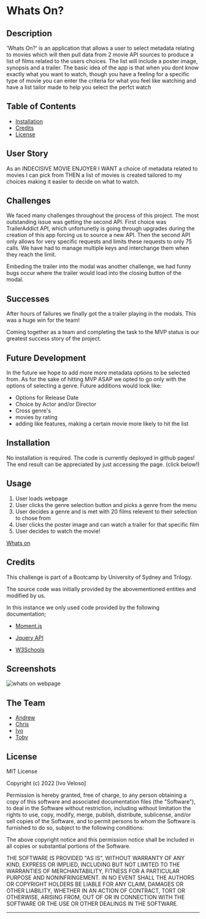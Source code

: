 # Whats On?

## Description

'Whats On?' is an application that allows a user to select metadata relating to movies which will then pull data from 2 movie API sources to produce a list of films related to the users choices. The list will include a poster image, synopsis and
a trailer. The basic idea of the app is that when you dont know exactly what you want to watch, though you have a feeling for a specific type of movie you can enter the criteria for what you feel like watching and have a list tailor made to help you select the perfct watch 

## Table of Contents

- [Installation](#installation)
- [Credits](#credits)
- [License](#license)


## User Story

As an INDECISIVE MOVIE ENJOYER
I WANT a choice of metadata related to movies I can pick from
THEN a list of movies is created tailored to my choices
making it easier to decide on what to watch.

## Challenges

We faced many challenges throughout the process of this project. The most outstanding issue was getting the second API. First choice was TrailerAddict API, which unfortunetly is going through upgrades during the creation
of this app forcing us to source a new API.
Then the second API only allows for very specific requests and limits these requests to only 75 calls. We have had to manage multiple keys and interchange them when they reach the limit.

Embeding the trailer into the modal was another challenge, we had funny bugs occur where the trailer would load into the closing button of the modal.

## Successes

After hours of failures we finally got the a trailer playing in the modals. This was a huge win for the team!

Coming together as a team and completing the task to the MVP status is our greatest success story of the project.

## Future Development

In the future we hope to add more more metadata options to be selected from. As for the sake of hitting MVP ASAP we opted to go only with the options of selecting a genre. Future additions would look like:

- Options for Release Date
- Choice by Actor and/or Director
- Cross genre's
- movies by rating
- adding like features, making a certain movie more likely to hit the list

## Installation

No installation is required. The code is currently deployed in github pages! The end result can be appreciated by just accessing the page. (click below!)

## Usage

1. User loads webpage
2. User clicks the genre selection button and picks a genre from the menu
3. User decides a genre and is met with 20 films relevent to their selection to chose from
4. User clicks the poster image and can watch a trailer for that specific film
5. User decides to watch the movie!

[Whats on](https://virgona.github.io/Whats-on/)

## Credits

This challenge is part of a Bootcamp by University of Sydney and Trilogy.

The source code was initially provided by the abovementioned entities and modified by us.

In this instance we only used code provided by the following documentation;

- [Moment.js](https://momentjs.com/docs/#/displaying/)

- [Jquery API](https://api.jquery.com/)

- [W3Schools](https://www.w3schools.com/jquery/)

## Screenshots

![whats on webpage](./assets/images/Whats%20On%20Webpage.png)

## The Team

- [Andrew](https://github.com/AndrewDippel)
- [Chris](https://github.com/ChristopherGatt)
- [Ivo](https://github.com/ivoveloso)
- [Toby](https://github.com/Virgona)

## License

MIT License

Copyright (c) 2022 [Ivo Veloso]

Permission is hereby granted, free of charge, to any person obtaining a copy
of this software and associated documentation files (the "Software"), to deal
in the Software without restriction, including without limitation the rights
to use, copy, modify, merge, publish, distribute, sublicense, and/or sell
copies of the Software, and to permit persons to whom the Software is
furnished to do so, subject to the following conditions:

The above copyright notice and this permission notice shall be included in all
copies or substantial portions of the Software.

THE SOFTWARE IS PROVIDED "AS IS", WITHOUT WARRANTY OF ANY KIND, EXPRESS OR
IMPLIED, INCLUDING BUT NOT LIMITED TO THE WARRANTIES OF MERCHANTABILITY,
FITNESS FOR A PARTICULAR PURPOSE AND NONINFRINGEMENT. IN NO EVENT SHALL THE
AUTHORS OR COPYRIGHT HOLDERS BE LIABLE FOR ANY CLAIM, DAMAGES OR OTHER
LIABILITY, WHETHER IN AN ACTION OF CONTRACT, TORT OR OTHERWISE, ARISING FROM,
OUT OF OR IN CONNECTION WITH THE SOFTWARE OR THE USE OR OTHER DEALINGS IN THE
SOFTWARE.

---
